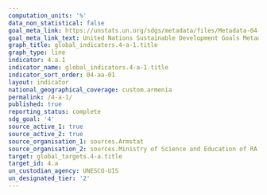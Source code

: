 ```yaml
---
computation_units: '%'
data_non_statistical: false
goal_meta_link: https://unstats.un.org/sdgs/metadata/files/Metadata-04-0A-01.pdf
goal_meta_link_text: United Nations Sustainable Development Goals Metadata (pdf 210kB)
graph_title: global_indicators.4-a-1.title
graph_type: line
indicator: 4.a.1
indicator_name: global_indicators.4-a-1.title
indicator_sort_order: 04-aa-01
layout: indicator
national_geographical_coverage: custom.armenia
permalink: /4-a-1/
published: true
reporting_status: complete
sdg_goal: '4'
source_active_1: true
source_active_2: true
source_organisation_1: sources.Armstat
source_organisation_2: sources.Ministry of Science and Education of RA
target: global_targets.4-a.title
target_id: 4.a
un_custodian_agency: UNESCO-UIS
un_designated_tier: '2'
---
```

